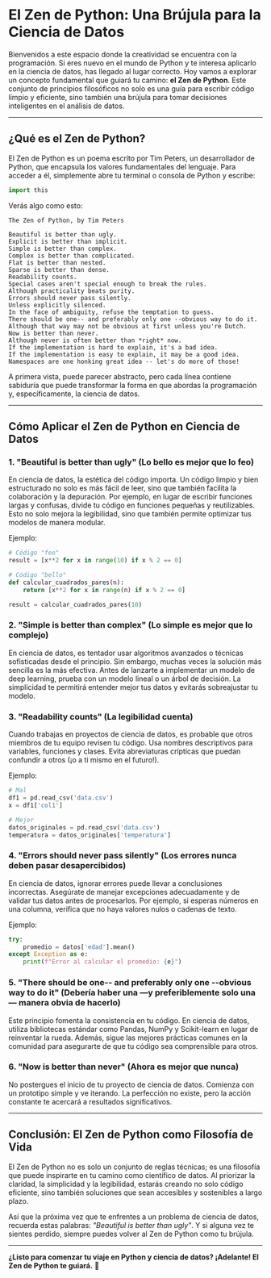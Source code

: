 # **El Zen de Python: Una Brújula para la Ciencia de Datos**

Bienvenidos a este espacio donde la creatividad se encuentra con la programación. Si eres nuevo en el mundo de Python y te interesa aplicarlo en la ciencia de datos, has llegado al lugar correcto. Hoy vamos a explorar un concepto fundamental que guiará tu camino: **el Zen de Python**. Este conjunto de principios filosóficos no solo es una guía para escribir código limpio y eficiente, sino también una brújula para tomar decisiones inteligentes en el análisis de datos.

---

## **¿Qué es el Zen de Python?**

El Zen de Python es un poema escrito por Tim Peters, un desarrollador de Python, que encapsula los valores fundamentales del lenguaje. Para acceder a él, simplemente abre tu terminal o consola de Python y escribe:

```python
import this
```

Verás algo como esto:

```
The Zen of Python, by Tim Peters

Beautiful is better than ugly.
Explicit is better than implicit.
Simple is better than complex.
Complex is better than complicated.
Flat is better than nested.
Sparse is better than dense.
Readability counts.
Special cases aren't special enough to break the rules.
Although practicality beats purity.
Errors should never pass silently.
Unless explicitly silenced.
In the face of ambiguity, refuse the temptation to guess.
There should be one-- and preferably only one --obvious way to do it.
Although that way may not be obvious at first unless you're Dutch.
Now is better than never.
Although never is often better than *right* now.
If the implementation is hard to explain, it's a bad idea.
If the implementation is easy to explain, it may be a good idea.
Namespaces are one honking great idea -- let's do more of those!
```

A primera vista, puede parecer abstracto, pero cada línea contiene sabiduría que puede transformar la forma en que abordas la programación y, específicamente, la ciencia de datos.

---

## **Cómo Aplicar el Zen de Python en Ciencia de Datos**

### 1. **"Beautiful is better than ugly" (Lo bello es mejor que lo feo)**  
En ciencia de datos, la estética del código importa. Un código limpio y bien estructurado no solo es más fácil de leer, sino que también facilita la colaboración y la depuración. Por ejemplo, en lugar de escribir funciones largas y confusas, divide tu código en funciones pequeñas y reutilizables. Esto no solo mejora la legibilidad, sino que también permite optimizar tus modelos de manera modular.

Ejemplo:
```python
# Código "feo"
result = [x**2 for x in range(10) if x % 2 == 0]

# Código "bello"
def calcular_cuadrados_pares(n):
    return [x**2 for x in range(n) if x % 2 == 0]

result = calcular_cuadrados_pares(10)
```

### 2. **"Simple is better than complex" (Lo simple es mejor que lo complejo)**  
En ciencia de datos, es tentador usar algoritmos avanzados o técnicas sofisticadas desde el principio. Sin embargo, muchas veces la solución más sencilla es la más efectiva. Antes de lanzarte a implementar un modelo de deep learning, prueba con un modelo lineal o un árbol de decisión. La simplicidad te permitirá entender mejor tus datos y evitarás sobreajustar tu modelo.

### 3. **"Readability counts" (La legibilidad cuenta)**  
Cuando trabajas en proyectos de ciencia de datos, es probable que otros miembros de tu equipo revisen tu código. Usa nombres descriptivos para variables, funciones y clases. Evita abreviaturas crípticas que puedan confundir a otros (¡o a ti mismo en el futuro!).

Ejemplo:
```python
# Mal
df1 = pd.read_csv('data.csv')
x = df1['col1']

# Mejor
datos_originales = pd.read_csv('data.csv')
temperatura = datos_originales['temperatura']
```

### 4. **"Errors should never pass silently" (Los errores nunca deben pasar desapercibidos)**  
En ciencia de datos, ignorar errores puede llevar a conclusiones incorrectas. Asegúrate de manejar excepciones adecuadamente y de validar tus datos antes de procesarlos. Por ejemplo, si esperas números en una columna, verifica que no haya valores nulos o cadenas de texto.

Ejemplo:
```python
try:
    promedio = datos['edad'].mean()
except Exception as e:
    print(f"Error al calcular el promedio: {e}")
```

### 5. **"There should be one-- and preferably only one --obvious way to do it" (Debería haber una —y preferiblemente solo una— manera obvia de hacerlo)**  
Este principio fomenta la consistencia en tu código. En ciencia de datos, utiliza bibliotecas estándar como Pandas, NumPy y Scikit-learn en lugar de reinventar la rueda. Además, sigue las mejores prácticas comunes en la comunidad para asegurarte de que tu código sea comprensible para otros.

### 6. **"Now is better than never" (Ahora es mejor que nunca)**  
No postergues el inicio de tu proyecto de ciencia de datos. Comienza con un prototipo simple y ve iterando. La perfección no existe, pero la acción constante te acercará a resultados significativos.

---

## **Conclusión: El Zen de Python como Filosofía de Vida**

El Zen de Python no es solo un conjunto de reglas técnicas; es una filosofía que puede inspirarte en tu camino como científico de datos. Al priorizar la claridad, la simplicidad y la legibilidad, estarás creando no solo código eficiente, sino también soluciones que sean accesibles y sostenibles a largo plazo.

Así que la próxima vez que te enfrentes a un problema de ciencia de datos, recuerda estas palabras: *"Beautiful is better than ugly"*. Y si alguna vez te sientes perdido, siempre puedes volver al Zen de Python como tu brújula.

---

**¿Listo para comenzar tu viaje en Python y ciencia de datos? ¡Adelante! El Zen de Python te guiará.** 🚀